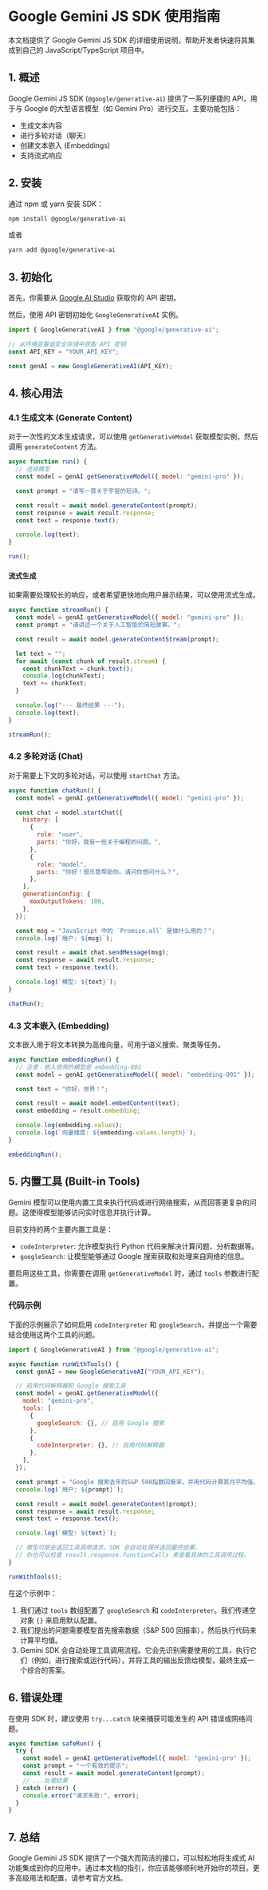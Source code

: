 # Google Gemini JS SDK 使用指南

本文档提供了 Google Gemini JS SDK 的详细使用说明，帮助开发者快速将其集成到自己的 JavaScript/TypeScript 项目中。

## 1. 概述

Google Gemini JS SDK (`@google/generative-ai`) 提供了一系列便捷的 API，用于与 Google 的大型语言模型（如 Gemini Pro）进行交互。主要功能包括：

- 生成文本内容
- 进行多轮对话（聊天）
- 创建文本嵌入 (Embeddings)
- 支持流式响应

## 2. 安装

通过 npm 或 yarn 安装 SDK：

```bash
npm install @google/generative-ai
```

或者

```bash
yarn add @google/generative-ai
```

## 3. 初始化

首先，你需要从 [Google AI Studio](https://aistudio.google.com/app/apikey) 获取你的 API 密钥。

然后，使用 API 密钥初始化 `GoogleGenerativeAI` 实例。

```javascript
import { GoogleGenerativeAI } from "@google/generative-ai";

// 从环境变量或安全存储中获取 API 密钥
const API_KEY = "YOUR_API_KEY";

const genAI = new GoogleGenerativeAI(API_KEY);
```

## 4. 核心用法

### 4.1 生成文本 (Generate Content)

对于一次性的文本生成请求，可以使用 `getGenerativeModel` 获取模型实例，然后调用 `generateContent` 方法。

```javascript
async function run() {
  // 选择模型
  const model = genAI.getGenerativeModel({ model: "gemini-pro" });

  const prompt = "请写一首关于宇宙的短诗。";

  const result = await model.generateContent(prompt);
  const response = await result.response;
  const text = response.text();

  console.log(text);
}

run();
```

#### 流式生成

如果需要处理较长的响应，或者希望更快地向用户展示结果，可以使用流式生成。

```javascript
async function streamRun() {
  const model = genAI.getGenerativeModel({ model: "gemini-pro" });
  const prompt = "请讲述一个关于人工智能的简短故事。";

  const result = await model.generateContentStream(prompt);

  let text = "";
  for await (const chunk of result.stream) {
    const chunkText = chunk.text();
    console.log(chunkText);
    text += chunkText;
  }

  console.log("--- 最终结果 ---");
  console.log(text);
}

streamRun();
```

### 4.2 多轮对话 (Chat)

对于需要上下文的多轮对话，可以使用 `startChat` 方法。

```javascript
async function chatRun() {
  const model = genAI.getGenerativeModel({ model: "gemini-pro" });

  const chat = model.startChat({
    history: [
      {
        role: "user",
        parts: "你好，我有一些关于编程的问题。",
      },
      {
        role: "model",
        parts: "你好！很乐意帮助你。请问你想问什么？",
      },
    ],
    generationConfig: {
      maxOutputTokens: 100,
    },
  });

  const msg = "JavaScript 中的 `Promise.all` 是做什么用的？";
  console.log(`用户: ${msg}`);

  const result = await chat.sendMessage(msg);
  const response = await result.response;
  const text = response.text();

  console.log(`模型: ${text}`);
}

chatRun();
```

### 4.3 文本嵌入 (Embedding)

文本嵌入用于将文本转换为高维向量，可用于语义搜索、聚类等任务。

```javascript
async function embeddingRun() {
  // 注意：嵌入使用的模型是 embedding-001
  const model = genAI.getGenerativeModel({ model: "embedding-001" });

  const text = "你好，世界！";

  const result = await model.embedContent(text);
  const embedding = result.embedding;

  console.log(embedding.values);
  console.log(`向量维度: ${embedding.values.length}`);
}

embeddingRun();
```

## 5. 内置工具 (Built-in Tools)

Gemini 模型可以使用内置工具来执行代码或进行网络搜索，从而回答更复杂的问题。这使得模型能够访问实时信息并执行计算。

目前支持的两个主要内置工具是：

- `codeInterpreter`: 允许模型执行 Python 代码来解决计算问题、分析数据等。
- `googleSearch`: 让模型能够通过 Google 搜索获取和处理来自网络的信息。

要启用这些工具，你需要在调用 `getGenerativeModel` 时，通过 `tools` 参数进行配置。

### 代码示例

下面的示例展示了如何启用 `codeInterpreter` 和 `googleSearch`，并提出一个需要结合使用这两个工具的问题。

```javascript
import { GoogleGenerativeAI } from "@google/generative-ai";

async function runWithTools() {
  const genAI = new GoogleGenerativeAI("YOUR_API_KEY");

  // 启用代码解释器和 Google 搜索工具
  const model = genAI.getGenerativeModel({
    model: "gemini-pro",
    tools: [
      {
        googleSearch: {}, // 启用 Google 搜索
      },
      {
        codeInterpreter: {}, // 启用代码解释器
      },
    ],
  });

  const prompt = "Google 搜索去年的S&P 500指数回报率，并用代码计算其月平均值。";
  console.log(`用户: ${prompt}`);

  const result = await model.generateContent(prompt);
  const response = await result.response;
  const text = response.text();

  console.log(`模型: ${text}`);

  // 模型可能会返回工具调用请求，SDK 会自动处理并返回最终结果。
  // 你也可以检查 result.response.functionCalls 来查看具体的工具调用过程。
}

runWithTools();
```

在这个示例中：

1.  我们通过 `tools` 数组配置了 `googleSearch` 和 `codeInterpreter`。我们传递空对象 `{}` 来启用默认配置。
2.  我们提出的问题需要模型首先搜索数据（S&P 500 回报率），然后执行代码来计算平均值。
3.  Gemini SDK 会自动处理工具调用流程。它会先识别需要使用的工具，执行它们（例如，进行搜索或运行代码），并将工具的输出反馈给模型，最终生成一个综合的答案。

## 6. 错误处理

在使用 SDK 时，建议使用 `try...catch` 块来捕获可能发生的 API 错误或网络问题。

```javascript
async function safeRun() {
  try {
    const model = genAI.getGenerativeModel({ model: "gemini-pro" });
    const prompt = "一个有效的提示";
    const result = await model.generateContent(prompt);
    // ...处理结果
  } catch (error) {
    console.error("请求失败:", error);
  }
}
```

## 7. 总结

Google Gemini JS SDK 提供了一个强大而简洁的接口，可以轻松地将生成式 AI 功能集成到你的应用中。通过本文档的指引，你应该能够顺利地开始你的项目。更多高级用法和配置，请参考官方文档。
